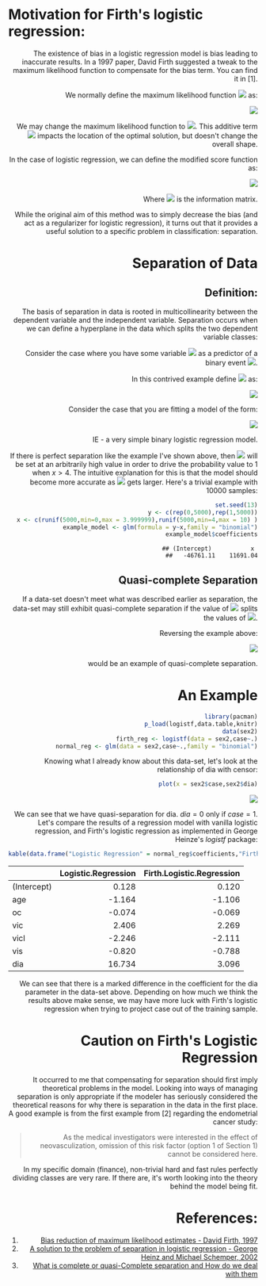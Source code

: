 # Motivation for Firth's logistic regression:
<div style="text-align: right"> 

The existence of bias in a logistic regression model is bias leading to inaccurate results.  In a 1997 paper, David Firth suggested a tweak to the maximum likelihood function to compensate for the bias term. You can find it in [1]. 

We normally define the  maximum likelihood function <img src="http://latex.codecogs.com/gif.latex? l" border="0"/> as:

<img src="https://latex.codecogs.com/gif.latex?%5Cnabla%20l%20%3D%20U%28%5Ctheta%29%20%3D%200" border="0"/>

We may change the maximum likelihood function to <img src="http://latex.codecogs.com/gif.latex?U(\theta) = l'(\theta) = t - K(\theta)" border="0"/>. This additive term <img src="http://latex.codecogs.com/gif.latex? t" border="0"/> impacts the location of the optimal solution, but doesn't change the overall shape. 

In the case of logistic regression, we can define the modified score function as:

<img src="https://latex.codecogs.com/gif.latex?U%28%5Cbeta_r%29%5E*%20%5Cequiv%20U%28%5Cbeta_r%29%20&plus;%20%5Cfrac%7B1%7D%7B2%7Dtrace%5CBig%5BI%28%5Cbeta%29%5E%7B-1%7D%20%5Cfrac%7B%5Cpartial%20I%28%5Cbeta%29%7D%7B%5Cpartial%5Cbeta_r%7D%20%5CBig%5D%20%3D%200%20%5C%3B%5C%3B%5C%3B%20r%20%5Cin%20%5B1%2C...%2Ck%29" border="0"/>

Where <img src="http://latex.codecogs.com/gif.latex? I(\beta)" border="0"/> is the information matrix.

While the original aim of this method was to simply decrease the bias (and act as a regularizer for logistic regression), it turns out that it provides a useful solution to a specific problem in classification: separation. 

# Separation of Data

## Definition:
The basis of separation in data is rooted in multicollinearity between the dependent variable and the independent variable.
Separation occurs when we can define a hyperplane in the data which splits the two dependent variable classes:

Consider the case where you have some variable <img src="https://latex.codecogs.com/gif.latex?x%20%5Cin%20%5Cmathbb%7BR%7D" border="0"/>  as a predictor of a binary event <img src="http://latex.codecogs.com/gif.latex? y \in \{0,1\}" border="0"/>. 

In this contrived example define <img src="http://latex.codecogs.com/gif.latex? y" border="0"/> as:

<img src="https://latex.codecogs.com/gif.latex?y%20%3D%20%5Cbegin%7Bcases%7D%200%20%26%20%5Ctext%7Bif%20%7D%20x%3C%204%20%5C%5C%20%5Cfrac%7B100-x%7D%7B100%7D%20%26%204%20%5Cleq%20x%20%5Cend%7Bcases%7D" border="0"/>

Consider the case that you are fitting a model of the form:

<img src="https://latex.codecogs.com/gif.latex?p%20%3D%20%5Cfrac%7B1%7D%7B1&plus;exp%28-%28%5Cbeta_0%20&plus;%20%5Cbeta_1%20x%29%29%7D" border="0"/>

IE - a very simple binary logistic regression model.

If there is perfect separation like the example I've shown above, then <img src="http://latex.codecogs.com/gif.latex? \beta_1" border="0"/>  will be set at an arbitrarily high value in order to drive the probability value to 1 when $x>4$. The intuitive explanation for this is that the model should become more accurate as <img src="http://latex.codecogs.com/gif.latex? \beta_1" border="0"/> gets larger. Here's a trivial example with 10000 samples:

```r
set.seed(13)
y <- c(rep(0,5000),rep(1,5000))
x <- c(runif(5000,min=0,max = 3.999999),runif(5000,min=4,max = 10) )
example_model <- glm(formula = y~x,family = "binomial")
example_model$coefficients
```

```
## (Intercept)           x 
##   -46761.11    11691.04
```

## Quasi-complete Separation


If a data-set doesn't meet what was described earlier as separation, the data-set may still exhibit quasi-complete separation if the value of <img src="http://latex.codecogs.com/gif.latex? y" border="0"/> splits the values of <img src="http://latex.codecogs.com/gif.latex? x" border="0"/>. 

Reversing the example above:

<img src="https://latex.codecogs.com/gif.latex?x%20%5Cin%20%5Cbegin%7Bcases%7D%20%5B0%2C4%29%20%26%20%5Ctext%7Bif%20%7D%20y%20%3D0%20%5C%5C%20%5B4%2C%5Cinfty%29%20%26%20%5Ctext%7Bif%20%7D%20y%20%3D1%20%5Cend%7Bcases%7D" border="0"/>  

would be an example of quasi-complete separation.


# An Example



```r
library(pacman)
p_load(logistf,data.table,knitr)
data(sex2)
firth_reg <- logistf(data = sex2,case~.)
normal_reg <- glm(data = sex2,case~.,family = "binomial")
```

Knowing what I already know about this data-set, let's look at the relationship of dia with censor:

```r
plot(x = sex2$case,sex2$dia)
```


![](https://github.com/poc1673/poc1673.github.io/blob/master/img/Firth_Post/plots_for_firth_post.png)

We can see that we have quasi-separation for dia. $dia =0$ only if $case = 1$. Let's compare the results of a regression model with vanilla logistic regression, and Firth's logistic regression as implemented in George Heinze's *logistf* package:


```r
kable(data.frame("Logistic Regression" = normal_reg$coefficients,"Firth Logistic Regression" = firth_reg$coefficients),digits = 3)
```

|            | Logistic.Regression| Firth.Logistic.Regression|
|:-----------|-------------------:|-------------------------:|
|(Intercept) |               0.128|                     0.120|
|age         |              -1.164|                    -1.106|
|oc          |              -0.074|                    -0.069|
|vic         |               2.406|                     2.269|
|vicl        |              -2.246|                    -2.111|
|vis         |              -0.820|                    -0.788|
|dia         |              16.734|                     3.096|

We can see that there is a marked difference in the coefficient for the dia parameter in the data-set above. Depending on how much we think the results above make sense, we may have more luck with Firth's logistic regression when trying to project case out of the training sample.

# Caution on Firth's Logistic Regression

It occurred to me that compensating for separation should first imply theoretical problems in the model. Looking into ways of managing separation is only appropriate if the modeler has seriously considered the theoretical reasons for why there is separation in the data in the first place. A good example is from the first example from [2] regarding the endometrial cancer study:

> As the medical investigators were interested in the effect of neovasculization, omission of this risk factor (option 1 of Section 1) cannot be considered here. 

In my specific domain (finance),  non-trivial hard and fast rules perfectly dividing classes are very rare. If there are, it's worth looking into the theory behind the model being fit. 

# References:
1. [Bias reduction of maximum likelihood estimates - David Firth, 1997](https://www2.stat.duke.edu/~scs/Courses/Stat376/Papers/GibbsFieldEst/BiasReductionMLE.pdf)
2. [A solution to the problem of separation in logistic regression - George Heinz and Michael Schemper, 2002](https://www.ncbi.nlm.nih.gov/pubmed/12210625  )
3. [What is complete or quasi-Complete separation and How do we deal with them ](https://stats.idre.ucla.edu/other/mult-pkg/faq/general/faqwhat-is-complete-or-quasi-complete-separation-in-logisticprobit-regression-and-how-do-we-deal-with-them/)


</div>
